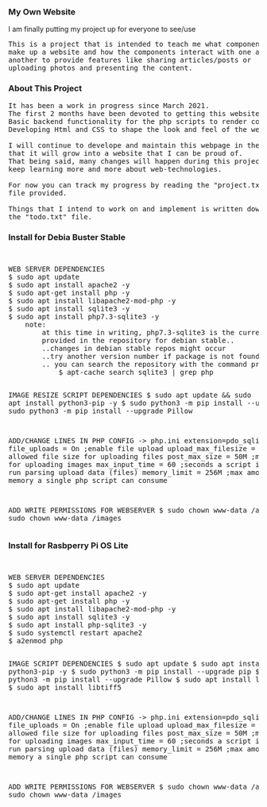 <h3>My Own Website</h3>
<p>I am finally putting my project up for everyone to see/use</p>

<pre>
This is a project that is intended to teach me what components
make up a website and how the components interact with one and
another to provide features like sharing articles/posts or
uploading photos and presenting the content.
</pre>


<h3>About This Project</h3>

<pre>
It has been a work in progress since March 2021.
The first 2 months have been devoted to getting this website ready.
Basic backend functionality for the php scripts to render content.
Developing Html and CSS to shape the look and feel of the website.

I will continue to develope and maintain this webpage in the hopes
that it will grow into a website that I can be proud of.
That being said, many changes will happen during this project as I
keep learning more and more about web-technologies.

For now you can track my progress by reading the "project.txt"
file provided.

Things that I intend to work on and implement is written down in
the "todo.txt" file.
</pre>

<h3>Install for Debia Buster Stable</h3>
<pre>
<p>
WEB SERVER DEPENDENCIES
$ sudo apt update
$ sudo apt install apache2 -y
$ sudo apt-get install php -y
$ sudo apt install libapache2-mod-php -y
$ sudo apt install sqlite3 -y
$ sudo apt install php7.3-sqlite3 -y
    note:
        at this time in writing, php7.3-sqlite3 is the current php sqlite3 module
        provided in the repository for debian stable..
        ..changes in debian stable repos might occur
        ..try another version number if package is not found
        .. you can search the repository with the command provided below
            $ apt-cache search sqlite3 | grep php

IMAGE RESIZE SCRIPT DEPENDENCIES
$ sudo apt update && sudo apt install python3-pip -y
$ sudo python3 -m pip install --upgrade pip
$ sudo python3 -m pip install --upgrade Pillow

ADD/CHANGE LINES IN PHP CONFIG -> php.ini
extension=pdo_sqlite
file_uploads = On ;enable file upload
upload_max_filesize = 50M ;max allowed file size for uploading files
post_max_size = 50M ;mainly used for uploading images
max_input_time = 60 ;seconds a script is allow to run parsing upload data (files)
memory_limit = 256M ;max amount of memory a single php script can consume

ADD WRITE PERMISSIONS FOR WEBSERVER
$ sudo chown www-data /admin
$ sudo chown www-data /images
</pre>

<h3>Install for Rasbperry Pi OS Lite</h3>
</p>
<pre>
<p>
WEB SERVER DEPENDENCIES
$ sudo apt update
$ sudo apt-get install apache2 -y
$ sudo apt-get install php -y
$ sudo apt install libapache2-mod-php -y
$ sudo apt install sqlite3 -y
$ sudo apt install php-sqlite3 -y
$ sudo systemctl restart apache2
$ a2enmod php

IMAGE SCRIPT DEPENDENCIES
$ sudo apt update
$ sudo apt install python3-pip -y
$ sudo python3 -m pip install --upgrade pip
$ sudo python3 -m pip install --upgrade Pillow
$ sudo apt install libopenjp2-7
$ sudo apt install libtiff5

ADD/CHANGE LINES IN PHP CONFIG -> php.ini
extension=pdo_sqlite
file_uploads = On ;enable file upload
upload_max_filesize = 50M ;max allowed file size for uploading files
post_max_size = 50M ;mainly used for uploading images
max_input_time = 60 ;seconds a script is allow to run parsing upload data (files)
memory_limit = 256M ;max amount of memory a single php script can consume

ADD WRITE PERMISSIONS FOR WEBSERVER
$ sudo chown www-data /admin
$ sudo chown www-data /images
</p>
</pre>
